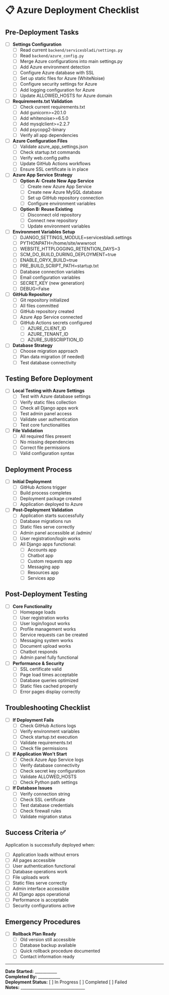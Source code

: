 # 📋 Azure Deployment Checklist

## Pre-Deployment Tasks
- [ ] **Settings Configuration**
  - [ ] Read current `backend/servicesbladi/settings.py`
  - [ ] Read `backend/azure_config.py`
  - [ ] Merge Azure configurations into main settings.py
  - [ ] Add Azure environment detection
  - [ ] Configure Azure database with SSL
  - [ ] Set up static files for Azure (WhiteNoise)
  - [ ] Configure security settings for Azure
  - [ ] Add logging configuration for Azure
  - [ ] Update ALLOWED_HOSTS for Azure domain

- [ ] **Requirements.txt Validation**
  - [ ] Check current requirements.txt
  - [ ] Add gunicorn>=20.1.0
  - [ ] Add whitenoise>=6.5.0
  - [ ] Add mysqlclient>=2.2.7
  - [ ] Add psycopg2-binary
  - [ ] Verify all app dependencies

- [ ] **Azure Configuration Files**
  - [ ] Validate azure_app_settings.json
  - [ ] Check startup.txt commands
  - [ ] Verify web.config paths
  - [ ] Update GitHub Actions workflows
  - [ ] Ensure SSL certificate is in place

- [ ] **Azure App Service Strategy**
  - [ ] **Option A: Create New App Service**
    - [ ] Create new Azure App Service
    - [ ] Create new Azure MySQL database
    - [ ] Set up GitHub repository connection
    - [ ] Configure environment variables
  - [ ] **Option B: Reuse Existing**
    - [ ] Disconnect old repository
    - [ ] Connect new repository
    - [ ] Update environment variables

- [ ] **Environment Variables Setup**
  - [ ] DJANGO_SETTINGS_MODULE=servicesbladi.settings
  - [ ] PYTHONPATH=/home/site/wwwroot
  - [ ] WEBSITE_HTTPLOGGING_RETENTION_DAYS=3
  - [ ] SCM_DO_BUILD_DURING_DEPLOYMENT=true
  - [ ] ENABLE_ORYX_BUILD=true
  - [ ] PRE_BUILD_SCRIPT_PATH=startup.txt
  - [ ] Database connection variables
  - [ ] Email configuration variables
  - [ ] SECRET_KEY (new generation)
  - [ ] DEBUG=False

- [ ] **GitHub Repository**
  - [ ] Git repository initialized
  - [ ] All files committed
  - [ ] GitHub repository created
  - [ ] Azure App Service connected
  - [ ] GitHub Actions secrets configured
    - [ ] AZURE_CLIENT_ID
    - [ ] AZURE_TENANT_ID
    - [ ] AZURE_SUBSCRIPTION_ID

- [ ] **Database Strategy**
  - [ ] Choose migration approach
  - [ ] Plan data migration (if needed)
  - [ ] Test database connectivity

## Testing Before Deployment
- [ ] **Local Testing with Azure Settings**
  - [ ] Test with Azure database settings
  - [ ] Verify static files collection
  - [ ] Check all Django apps work
  - [ ] Test admin panel access
  - [ ] Validate user authentication
  - [ ] Test core functionalities

- [ ] **File Validation**
  - [ ] All required files present
  - [ ] No missing dependencies
  - [ ] Correct file permissions
  - [ ] Valid configuration syntax

## Deployment Process
- [ ] **Initial Deployment**
  - [ ] GitHub Actions trigger
  - [ ] Build process completes
  - [ ] Deployment package created
  - [ ] Application deployed to Azure

- [ ] **Post-Deployment Validation**
  - [ ] Application starts successfully
  - [ ] Database migrations run
  - [ ] Static files serve correctly
  - [ ] Admin panel accessible at /admin/
  - [ ] User registration/login works
  - [ ] All Django apps functional:
    - [ ] Accounts app
    - [ ] Chatbot app
    - [ ] Custom requests app
    - [ ] Messaging app
    - [ ] Resources app
    - [ ] Services app

## Post-Deployment Testing
- [ ] **Core Functionality**
  - [ ] Homepage loads
  - [ ] User registration works
  - [ ] User login/logout works
  - [ ] Profile management works
  - [ ] Service requests can be created
  - [ ] Messaging system works
  - [ ] Document upload works
  - [ ] Chatbot responds
  - [ ] Admin panel fully functional

- [ ] **Performance & Security**
  - [ ] SSL certificate valid
  - [ ] Page load times acceptable
  - [ ] Database queries optimized
  - [ ] Static files cached properly
  - [ ] Error pages display correctly

## Troubleshooting Checklist
- [ ] **If Deployment Fails**
  - [ ] Check GitHub Actions logs
  - [ ] Verify environment variables
  - [ ] Check startup.txt execution
  - [ ] Validate requirements.txt
  - [ ] Check file permissions

- [ ] **If Application Won't Start**
  - [ ] Check Azure App Service logs
  - [ ] Verify database connectivity
  - [ ] Check secret key configuration
  - [ ] Validate ALLOWED_HOSTS
  - [ ] Check Python path settings

- [ ] **If Database Issues**
  - [ ] Verify connection string
  - [ ] Check SSL certificate
  - [ ] Test database credentials
  - [ ] Check firewall rules
  - [ ] Validate migration status

## Success Criteria ✅
Application is successfully deployed when:
- [ ] Application loads without errors
- [ ] All pages accessible
- [ ] User authentication functional
- [ ] Database operations work
- [ ] File uploads work
- [ ] Static files serve correctly
- [ ] Admin interface accessible
- [ ] All Django apps operational
- [ ] Performance is acceptable
- [ ] Security configurations active

## Emergency Procedures
- [ ] **Rollback Plan Ready**
  - [ ] Old version still accessible
  - [ ] Database backup available
  - [ ] Quick rollback procedure documented
  - [ ] Contact information ready

---
**Date Started:** ___________  
**Completed By:** ___________  
**Deployment Status:** [ ] In Progress [ ] Completed [ ] Failed  
**Notes:** ________________________________
